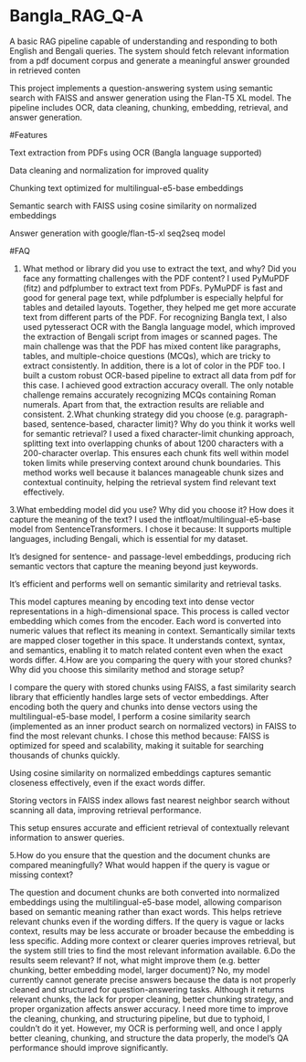 # Bangla_RAG_Q-A
 A basic RAG pipeline capable of understanding and responding to both English and Bengali queries. The system should fetch relevant information from a pdf document corpus and generate a meaningful answer grounded in retrieved conten

This project implements a question-answering system using semantic search with FAISS and answer generation using the Flan-T5 XL model. The pipeline includes OCR, data cleaning, chunking, embedding, retrieval, and answer generation.

#Features

Text extraction from PDFs using OCR (Bangla language supported)

Data cleaning and normalization for improved quality

Chunking text optimized for multilingual-e5-base embeddings

Semantic search with FAISS using cosine similarity on normalized embeddings

Answer generation with google/flan-t5-xl seq2seq model

#FAQ
1. What method or library did you use to extract the text, and why? Did you face any formatting challenges with the PDF content?
I used PyMuPDF (fitz) and pdfplumber to extract text from PDFs. PyMuPDF is fast and good for general page text, while pdfplumber is especially helpful for tables and detailed layouts. Together, they helped me get more accurate text from different parts of the PDF.
For recognizing Bangla text, I also used pytesseract OCR with the Bangla language model, which improved the extraction of Bengali script from images or scanned pages.
The main challenge was that the PDF has mixed content like paragraphs, tables, and multiple-choice questions (MCQs), which are tricky to extract consistently. In addition, there is a lot of color in the PDF too. I built a custom  robust OCR-based pipeline to extract all data from pdf for this case.
I achieved good extraction accuracy overall. The only notable challenge remains accurately recognizing MCQs containing Roman numerals. Apart from that, the extraction results are reliable and consistent.
2.What chunking strategy did you choose (e.g. paragraph-based, sentence-based, character limit)? Why do you think it works well for semantic retrieval?
I used a fixed character-limit chunking approach, splitting text into overlapping chunks of about 1200 characters with a 200-character overlap. This ensures each chunk fits well within model token limits while preserving context around chunk boundaries. This method works well because it balances manageable chunk sizes and contextual continuity, helping the retrieval system find relevant text effectively.

3.What embedding model did you use? Why did you choose it? How does it capture the meaning of the text?
I used the intfloat/multilingual-e5-base model from SentenceTransformers. I chose it because:
It supports multiple languages, including Bengali, which is essential for my dataset.


It’s designed for sentence- and passage-level embeddings, producing rich semantic vectors that capture the meaning beyond just keywords.


It’s efficient and performs well on semantic similarity and retrieval tasks.


This model captures meaning by encoding text into dense vector representations in a high-dimensional space. This process is called vector embedding which comes from the encoder. Each word is converted into numeric values that reflect its meaning in context. Semantically similar texts are mapped closer together in this space. It understands context, syntax, and semantics, enabling it to match related content even when the exact words differ.
4.How are you comparing the query with your stored chunks? Why did you choose this similarity method and storage setup?

I compare the query with stored chunks using FAISS, a fast similarity search library that efficiently handles large sets of vector embeddings. After encoding both the query and chunks into dense vectors using the multilingual-e5-base model, I perform a cosine similarity search (implemented as an inner product search on normalized vectors) in FAISS to find the most relevant chunks.
I chose this method because:
FAISS is optimized for speed and scalability, making it suitable for searching thousands of chunks quickly.


Using cosine similarity on normalized embeddings captures semantic closeness effectively, even if the exact words differ.


Storing vectors in FAISS index allows fast nearest neighbor search without scanning all data, improving retrieval performance.


This setup ensures accurate and efficient retrieval of contextually relevant information to answer queries.

5.How do you ensure that the question and the document chunks are compared meaningfully? What would happen if the query is vague or missing context?

The question and document chunks are both converted into normalized embeddings using the multilingual-e5-base model, allowing comparison based on semantic meaning rather than exact words. This helps retrieve relevant chunks even if the wording differs.
If the query is vague or lacks context, results may be less accurate or broader because the embedding is less specific. Adding more context or clearer queries improves retrieval, but the system still tries to find the most relevant information available.
6.Do the results seem relevant? If not, what might improve them (e.g. better chunking, better embedding model, larger document)?
No, my model currently cannot generate precise answers because the data  is not properly cleaned and structured for question-answering tasks. Although it returns relevant chunks, the lack for proper cleaning, better chunking strategy, and proper organization affects answer accuracy. I need more time to improve the cleaning, chunking, and structuring pipeline, but due to typhoid, I couldn’t do it yet. However, my OCR is performing well, and once I apply better cleaning, chunking, and structure the data properly, the model’s QA performance should improve significantly.
